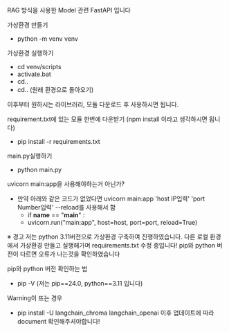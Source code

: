 RAG 방식을 사용한 Model 관련 FastAPI 입니다

가상환경 만들기

-   python -m venv venv

가상환경 실행하기

-   cd venv/scripts
-   activate.bat
-   cd..
-   cd..
    (원래 환경으로 돌아오기)

이후부터 원하시는 라이브러리, 모듈 다운로드 후 사용하시면 됩니다.

requirement.txt에 있는 모듈 한번에 다운받기
(npm install 이라고 생각하시면 됩니다)

-   pip install -r requirements.txt

main.py실행하기

-   python main.py

uvicorn main:app을 사용해야하는거 아닌가?

-   만약 아래와 같은 코드가 없었다면 uvicorn main:app 'host IP입력' 'port Number입력' --reload를 사용해서 함
    -   if **name** == "**main**" :
    -   uvicorn.run("main:app", host=host, port=port, reload=True)

※ 경고
저는 python 3.11버전으로 가상환경 구축하여 진행하였습니다.
다른 로컬 환경에서 가상환경 만들고 실행해가며 requirements.txt 수정 중입니다!
pip와 python 버전이 다르면 오류가 나는것을 확인하였습니다

pip와 python 버전 확인하는 법

-   pip -V
    (저는 pip==24.0, python==3.11 입니다)

Warning이 뜨는 경우

-   pip install -U langchain_chroma langchain_openai
    이후 업데이트에 따라 document 확인해주셔야합니다!
